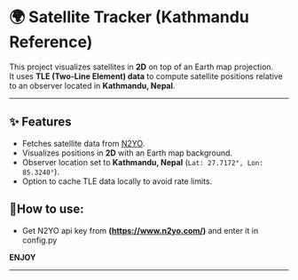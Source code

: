 # 🌍 Satellite Tracker (Kathmandu Reference)

This project visualizes satellites in **2D** on top of an Earth map projection.  
It uses **TLE (Two-Line Element) data** to compute satellite positions relative to an observer located in **Kathmandu, Nepal**.

---

## ✨ Features
- Fetches satellite data from [N2YO](https://www.n2yo.com/).
- Visualizes positions in **2D** with an Earth map background.
- Observer location set to **Kathmandu, Nepal** (`Lat: 27.7172°, Lon: 85.3240°`).
- Option to cache TLE data locally to avoid rate limits.


## 📕How to use:
- Get N2YO api key from **(https://www.n2yo.com/)** and enter it in config.py

**ENJOY**

---